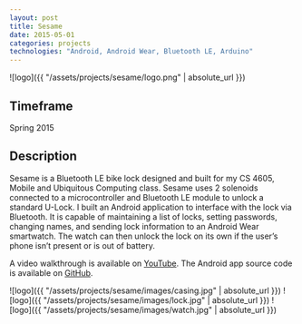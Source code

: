 ```yaml
---
layout: post
title: Sesame
date: 2015-05-01
categories: projects
technologies: "Android, Android Wear, Bluetooth LE, Arduino"
---
```

![logo]({{ "/assets/projects/sesame/logo.png" | absolute_url }})

## Timeframe
Spring 2015

## Description
Sesame is a Bluetooth LE bike lock designed and built for my CS 4605, Mobile and Ubiquitous Computing class. Sesame uses 2 solenoids connected to a microcontroller and Bluetooth LE module to unlock a standard U-Lock. I built an Android application to interface with the lock via Bluetooth. It is capable of maintaining a list of locks, setting passwords, changing names, and sending lock information to an Android Wear smartwatch. The watch can then unlock the lock on its own if the user’s phone isn’t present or is out of battery.

A video walkthrough is available on [YouTube](https://youtu.be/wpXPlbNYj8k). The Android app source code is available on [GitHub](https://github.com/alombardo4/BikeLockAndroid).

![logo]({{ "/assets/projects/sesame/images/casing.jpg" | absolute_url }})
![logo]({{ "/assets/projects/sesame/images/lock.jpg" | absolute_url }})
![logo]({{ "/assets/projects/sesame/images/watch.jpg" | absolute_url }})
